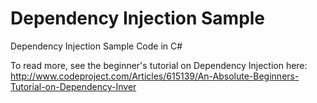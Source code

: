 # Dependency Injection Sample
Dependency Injection Sample Code in C#

To read more, see the beginner's tutorial on Dependency Injection here:
http://www.codeproject.com/Articles/615139/An-Absolute-Beginners-Tutorial-on-Dependency-Inver
